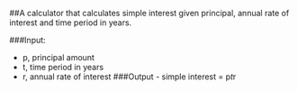 ##A calculator that calculates simple interest given principal, annual rate of interest and time period in years.

###Input:
   - p, principal amount
   - t, time period in years
   - r, annual rate of interest
###Output
    - simple interest = p*t*r
